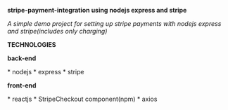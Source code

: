**stripe-payment-integration using nodejs express and stripe**

*A simple demo project for setting up stripe payments with nodejs express and stripe(includes only charging)*


**TECHNOLOGIES**

  **back-end**
  
  \* nodejs
  \* express
  \* stripe
  
  **front-end**
  
  \* reactjs
  \* StripeCheckout component(npm)
  \* axios
  
